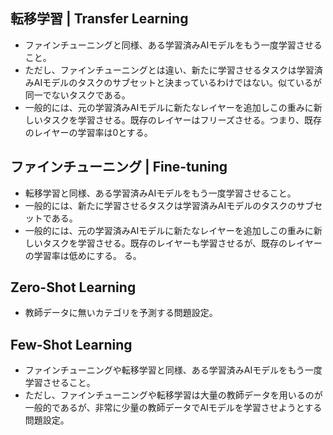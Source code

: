 <!-- 記事タイトル:用語解説集-機械学習-深層学習-学習関連 -->
<!-- 記事URL:https://github.com/takata150802/tech_glossary/blob/main/output/ml-dl-training.md# -->

## 転移学習 | Transfer Learning <!-- entry_word_and_anchor:ML_DL_TRAIN_TransferLearning -->
- ファインチューニングと同様、ある学習済みAIモデルをもう一度学習させること。
- ただし、ファインチューニングとは違い、新たに学習させるタスクは学習済みAIモデルのタスクのサブセットと決まっているわけではない。似ているが同一でないタスクである。
- 一般的には、元の学習済みAIモデルに新たなレイヤーを追加しこの重みに新しいタスクを学習させる。既存のレイヤーはフリーズさせる。つまり、既存のレイヤーの学習率は0とする。

## ファインチューニング | Fine-tuning <!-- entry_word_and_anchor:ML_DL_TRAIN_FineTuning -->
- 転移学習と同様、ある学習済みAIモデルをもう一度学習させること。
- 一般的には、新たに学習させるタスクは学習済みAIモデルのタスクのサブセットである。
- 一般的には、元の学習済みAIモデルに新たなレイヤーを追加しこの重みに新しいタスクを学習させる。既存のレイヤーも学習させるが、既存のレイヤーの学習率は低めにする。
る。

## Zero-Shot Learning <!-- entry_word_and_anchor:ML_DL_TRAIN_ZeroShotLearning -->
- 教師データに無いカテゴリを予測する問題設定。

## Few-Shot Learning <!-- entry_word_and_anchor:ML_DL_TRAIN_FewShotLearning -->
- ファインチューニングや転移学習と同様、ある学習済みAIモデルをもう一度学習させること。
- ただし、ファインチューニングや転移学習は大量の教師データを用いるのが一般的であるが、非常に少量の教師データでAIモデルを学習させようとする問題設定。
